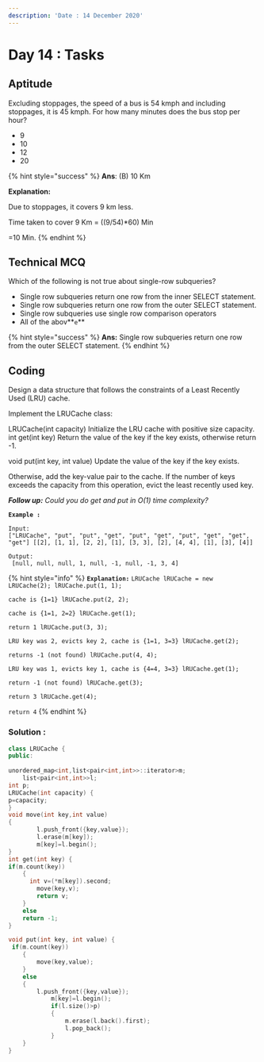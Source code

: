```yaml
---
description: 'Date : 14 December 2020'
---
```


# Day 14 : Tasks

## Aptitude

Excluding stoppages, the speed of a bus is 54 kmph and including stoppages, it is 45 kmph. For how many minutes does the bus stop per hour? 

* 9
* 10
* 12
* 20

{% hint style="success" %}
**Ans**: \(B\) 10 Km

**Explanation:**

Due to stoppages, it covers 9 km less.

Time taken to cover 9 Km = \(\(9/54\)\*60\) Min

=10 Min.
{% endhint %}

## Technical MCQ

Which of the following is not true about single-row subqueries? 

* Single row subqueries return one row from the inner SELECT statement.
* Single row subqueries return one row from the outer SELECT statement.
* Single row subqueries use single row comparison operators
* All of the abov**`e`**

{% hint style="success" %}
**Ans:** Single row subqueries return one row from the outer SELECT statement.
{% endhint %}

## Coding

Design a data structure that follows the constraints of a Least Recently Used \(LRU\) cache.

Implement the LRUCache class:

LRUCache\(int capacity\) Initialize the LRU cache with positive size capacity. int get\(int key\) Return the value of the key if the key exists, otherwise return -1. 

void put\(int key, int value\) Update the value of the key if the key exists. 

Otherwise, add the key-value pair to the cache. If the number of keys exceeds the capacity from this operation, evict the least recently used key. 

_**Follow up:** Could you do get and put in O\(1\) time complexity?_

**`Example :`**

```text
Input:
["LRUCache", "put", "put", "get", "put", "get", "put", "get", "get", "get"] [[2], [1, 1], [2, 2], [1], [3, 3], [2], [4, 4], [1], [3], [4]] 

Output:
 [null, null, null, 1, null, -1, null, -1, 3, 4]
```

{% hint style="info" %}
**`Explanation:`**  `LRUCache lRUCache = new LRUCache(2); lRUCache.put(1, 1);` 

 `cache is {1=1} lRUCache.put(2, 2);` 

 `cache is {1=1, 2=2} lRUCache.get(1);` 

 `return 1 lRUCache.put(3, 3);` 

 `LRU key was 2, evicts key 2, cache is {1=1, 3=3} lRUCache.get(2);` 

 `returns -1 (not found) lRUCache.put(4, 4);` 

 `LRU key was 1, evicts key 1, cache is {4=4, 3=3} lRUCache.get(1);` 

 `return -1 (not found) lRUCache.get(3);` 

 `return 3 lRUCache.get(4);` 

 `return 4`
{% endhint %}

### Solution :

```cpp
class LRUCache {
public:
   
unordered_map<int,list<pair<int,int>>::iterator>m;
    list<pair<int,int>>l;
int p;
LRUCache(int capacity) {
p=capacity;
}
void move(int key,int value)
{
        l.push_front({key,value});
        l.erase(m[key]);
        m[key]=l.begin();
}
int get(int key) {
if(m.count(key))
    {
      int v=(*m[key]).second;
        move(key,v);
        return v;
    }
    else
    return -1;
}

void put(int key, int value) {
 if(m.count(key))
    {
        move(key,value);
    }
    else 
    {
        l.push_front({key,value});
            m[key]=l.begin();
            if(l.size()>p)
            {
                m.erase(l.back().first);
                l.pop_back();
            }
    }
}
```

